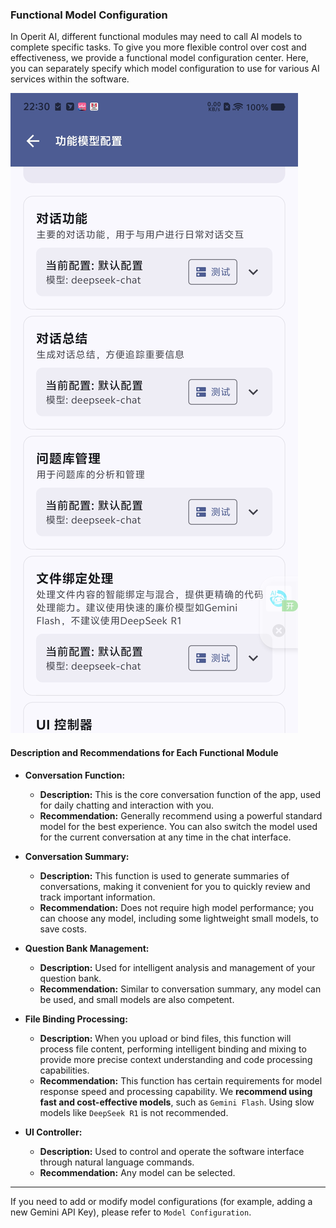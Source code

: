 ### Functional Model Configuration

In Operit AI, different functional modules may need to call AI models to complete specific tasks. To give you more flexible control over cost and effectiveness, we provide a functional model configuration center. Here, you can separately specify which model configuration to use for various AI services within the software.

![Functional Model Configuration](/manuals/assets/preference/functional-model-config.png)

#### Description and Recommendations for Each Functional Module

*   **Conversation Function:**
    *   **Description:** This is the core conversation function of the app, used for daily chatting and interaction with you.
    *   **Recommendation:** Generally recommend using a powerful standard model for the best experience. You can also switch the model used for the current conversation at any time in the chat interface.

*   **Conversation Summary:**
    *   **Description:** This function is used to generate summaries of conversations, making it convenient for you to quickly review and track important information.
    *   **Recommendation:** Does not require high model performance; you can choose any model, including some lightweight small models, to save costs.

*   **Question Bank Management:**
    *   **Description:** Used for intelligent analysis and management of your question bank.
    *   **Recommendation:** Similar to conversation summary, any model can be used, and small models are also competent.

*   **File Binding Processing:**
    *   **Description:** When you upload or bind files, this function will process file content, performing intelligent binding and mixing to provide more precise context understanding and code processing capabilities.
    *   **Recommendation:** This function has certain requirements for model response speed and processing capability. We **recommend using fast and cost-effective models**, such as `Gemini Flash`. Using slow models like `DeepSeek R1` is not recommended.

*   **UI Controller:**
    *   **Description:** Used to control and operate the software interface through natural language commands.
    *   **Recommendation:** Any model can be selected.

---

If you need to add or modify model configurations (for example, adding a new Gemini API Key), please refer to `Model Configuration`.

